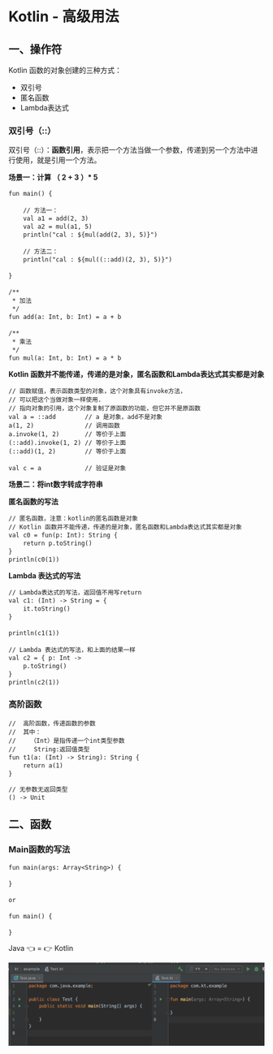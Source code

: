 # Kotlin - 高级用法

## 一、操作符

Kotlin 函数的对象创建的三种方式：

* 双引号
* 匿名函数 
* Lambda表达式

### 双引号（::）

双引号（::）：**函数引用**，表示把一个方法当做一个参数，传递到另一个方法中进行使用，就是引用一个方法。

**场景一：计算 （ 2 + 3 ）\* 5**

```text
fun main() {
    
    // 方法一：
    val a1 = add(2, 3)
    val a2 = mul(a1, 5)
    println("cal : ${mul(add(2, 3), 5)}")

    // 方法二：
    println("cal : ${mul((::add)(2, 3), 5)}")

}

/**
 * 加法
 */
fun add(a: Int, b: Int) = a + b

/**
 * 乘法
 */
fun mul(a: Int, b: Int) = a * b
```

 **Kotlin 函数并不能传递，传递的是对象，匿名函数和Lambda表达式其实都是对象**

```text
// 函数赋值，表示函数类型的对象，这个对象具有invoke方法，
// 可以把这个当做对象一样使用.
// 指向对象的引用，这个对象复制了原函数的功能，但它并不是原函数
val a = ::add        // a 是对象，add不是对象
a(1, 2)              // 调用函数
a.invoke(1, 2)       // 等价于上面
(::add).invoke(1, 2) // 等价于上面
(::add)(1, 2)        // 等价于上面

val c = a            // 验证是对象
```

 **场景二：将int数字转成字符串**

**匿名函数的写法**

```text
// 匿名函数，注意：kotlin的匿名函数是对象
// Kotlin 函数并不能传递，传递的是对象，匿名函数和Lambda表达式其实都是对象
val c0 = fun(p: Int): String {
    return p.toString()
}
println(c0(1))
```

 **Lambda 表达式的写法**

```text
// Lambda表达式的写法，返回值不用写return
val c1: (Int) -> String = {
    it.toString()
}

println(c1(1))

// Lambda 表达式的写法，和上面的结果一样
val c2 = { p: Int ->
    p.toString()
}
println(c2(1))
```

### 高阶函数

```text
//  高阶函数，传递函数的参数
//  其中：
//    （Int）是指传递一个int类型参数
//     String:返回值类型
fun t1(a: (Int) -> String): String {
    return a(1)
}
```

```text
// 无参数无返回类型
() -> Unit
```

 



## 二、函数

### Main函数的写法

```text
fun main(args: Array<String>) {

}

or

fun main() {

}

```

Java 👈  = 👉 Kotlin

![](../.gitbook/assets/image%20%2818%29.png)



